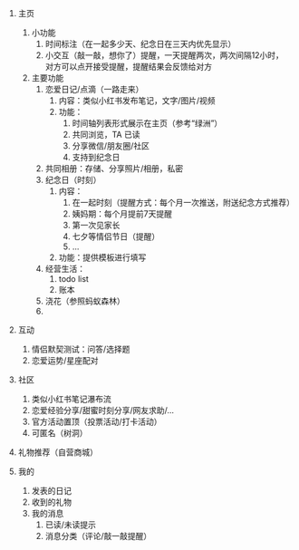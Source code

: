 1. 主页
	1. 小功能
		1. 时间标注（在一起多少天、纪念日在三天内优先显示）
		2. 小交互（敲一敲，想你了）提醒，一天提醒两次，两次间隔12小时，对方可以点开接受提醒，提醒结果会反馈给对方
	2. 主要功能
		1. 恋爱日记/点滴（一路走来）
			1. 内容：类似小红书发布笔记，文字/图片/视频
			2. 功能：
				1. 时间轴列表形式展示在主页（参考“绿洲”）
				2. 共同浏览，TA 已读
				3. 分享微信/朋友圈/社区
				4. 支持到纪念日
		2. 共同相册：存储、分享照片/相册，私密
		3. 纪念日（时刻）
			1. 内容：
				1. 在一起时刻（提醒方式：每个月一次推送，附送纪念方式推荐）
				2. 姨妈期：每个月提前7天提醒
				3. 第一次见家长
				4. 七夕等情侣节日（提醒）
				5. ...
			2. 功能：提供模板进行填写
		4. 经营生活：
			1. todo list
			2. 账本
		5. 浇花（参照蚂蚁森林）
		6. 
2. 互动
	1. 情侣默契测试：问答/选择题
	2. 恋爱运势/星座配对
3. 社区
	1. 类似小红书笔记瀑布流
	2. 恋爱经验分享/甜蜜时刻分享/网友求助/...
	3. 官方活动置顶（投票活动/打卡活动）
	4. 可匿名（树洞）
4. 礼物推荐（自营商城）

5. 我的
	1. 发表的日记
	2. 收到的礼物
	3. 我的消息
		1. 已读/未读提示
		2. 消息分类（评论/敲一敲提醒）